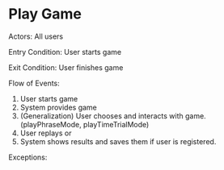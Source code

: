 # Play Game

Actors: All users

Entry Condition: User starts game

Exit Condition: User finishes game

Flow of Events:

1. User starts game
2. System provides game
3. (Generalization) User chooses and interacts with game. (playPhraseMode, playTimeTrialMode)
4. User replays or 
5. System shows results and saves them if user is registered.

Exceptions:
